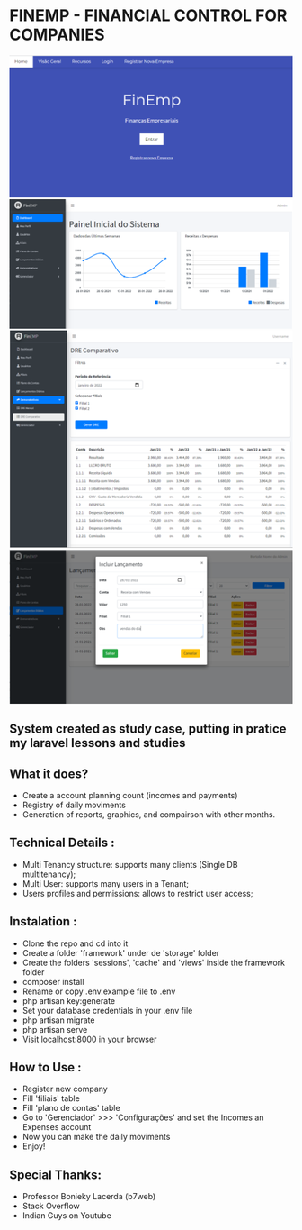 
# FINEMP - FINANCIAL CONTROL FOR COMPANIES

![Tela Site](https://github.com/Bortolinf/Finemp/blob/main/public/img/screens/screen_site.png?raw=true)
![Tela Dash](https://github.com/Bortolinf/Finemp/blob/main/public/img/screens/screen_dash.png?raw=true)
![Tela 1](https://github.com/Bortolinf/Finemp/blob/main/public/img/screens/screen1.png?raw=true)
![Tela 2](https://github.com/Bortolinf/Finemp/blob/main/public/img/screens/screen2.png?raw=true)


## System created as study case, putting in pratice my laravel lessons and studies

## What it does?

- Create a account planning count (incomes and payments)
- Registry of daily moviments
- Generation of reports, graphics, and compairson with other months.

## Technical Details :
- Multi Tenancy structure: supports many clients (Single DB multitenancy);
- Multi User: supports many users in a Tenant;
- Users profiles and permissions: allows to restrict user access;

## Instalation :

- Clone the repo and cd into it
- Create a folder 'framework' under de 'storage' folder
- Create the folders 'sessions', 'cache' and 'views' inside the framework folder
- composer install
- Rename or copy .env.example file to .env
- php artisan key:generate
- Set your database credentials in your .env file
- php artisan migrate
- php artisan serve
- Visit localhost:8000 in your browser

## How to Use :
- Register new company
- Fill 'filiais' table
- Fill 'plano de contas' table 
- Go to 'Gerenciador' >>> 'Configurações' and set the Incomes an Expenses account
- Now you can make the daily moviments
- Enjoy!

## Special Thanks:
- Professor Bonieky Lacerda (b7web)
- Stack Overflow
- Indian Guys on Youtube
